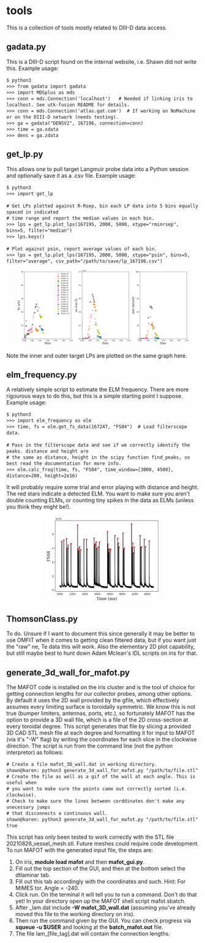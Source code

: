 # tools
This is a collection of tools mostly related to DIII-D data access.

## gadata.py
This is a DIII-D script found on the internal website, i.e. Shawn did not write this. Example usage:
```
$ python3
>>> from gadata import gadata
>>> import MDSplus as mds
>>> conn = mds.Connection('localhost')   # Needed if linking iris to localhost. See utk-fusion README for details.
>>> conn = mds.Connection('atlas.gat.com')  # If working on NoMachine or on the DIII-D network (needs testing).
>>> ga = gadata("DENSV2", 167196, connection=conn) 
>>> time = ga.xdata
>>> dens = ga.zdata
```

## get_lp.py
This allows one to pull target Langmuir probe data into a Python session and optionally save it as a .csv file. Example usage:
```
$ python3
>>> import get_lp

# Get LPs plotted against R-Rsep, bin each LP data into 5 bins equally spaced in indicated 
# time range and report the median values in each bin.
>>> lps = get_lp.plot_lps(167195, 2000, 5000, xtype="rminrsep", bins=5, filter="median")
>>> lps.keys()

# Plot against psin, report average values of each bin.
>>> lps = get_lp.plot_lps(167195, 2000, 5000, xtype="psin", bins=5, filter="average", csv_path="/path/to/save/lp_167196.csv")

```
<p align="center">
  <img src="lp_ex.png" width="450" height="200">
</p>

Note the inner and outer target LPs are plotted on the same graph here. 

## elm_frequency.py
A relatively simple script to estimate the ELM frequency. There are more rigourous ways to do this, but this is a simple starting point I suppose. Example usage:

```
$ python3
>>> import elm_frequency as elm
>>> time, fs = elm.get_fs_data(167247, "FS04")  # Load filterscope data.

# Pass in the filterscope data and see if we correctly identify the peaks. distance and height are
# the same as distance, height in the scipy function find_peaks, so best read the documentation for more info.
>>> elm.calc_freq(time, fs, "FS04", time_window=[3000, 4500], distance=200, height=2e16)
```
It will probably require some trial and error playing with distance and height. The red stars indicate a detected ELM. You want to make sure you aren't double counting ELMs, or counting tiny spikes in the data as ELMs (unless you think they might be!).

<p align="center">
  <img src="elm_ex.png" width="300" height="225">
</p>

## ThomsonClass.py
To do. Unsure if I want to document this since generally it may be better to use OMFIT when it comes to getting clean filtered data, but if you want just the "raw" ne, Te data this will work. Also the elementary 2D plot capability, but still maybe best to hunt down Adam Mclean's IDL scripts on iris for that.

## generate_3d_wall_for_mafot.py
The MAFOT code is installed on the iris cluster and is the tool of choice for getting connection lengths for our collector probes, among other options. By default it uses the 2D wall provided by the gfile, which effectively assumes every limiting surface is toroidally symmetric. We know this is not true (bumper limiters, antennas, ports, etc.), so fortunately MAFOT has the option to provide a 3D wall file, which is a file of the 2D cross-section at every toroidal degree. This script generates that file by slicing a provided 3D CAD STL mesh file at each degree and formatting it for input to MAFOT (via it's "-W" flag) by writing the coordinates for each slice in the clockwise direction. The script is run from the command line (not the python interpretor) as follows:
```
# Create a file mafot_3D_wall.dat in working directory.
shawn@karen: python3 generate_3d_wall_for_mafot.py "/path/to/file.stl"
# Create the file as well as a gif of the wall at each angle. This is useful when
# you want to make sure the points came out correctly sorted (i.e. clockwise). 
# Check to make sure the lines between corddinates don't make any unecessary jumps
# that disconnects a continuous wall.
shawn@karen: python3 generate_3d_wall_for_mafot.py "/path/to/file.stl" true
```
This script has only been tested to work correctly with the STL file 20210826_vessel_mesh.stl. Future meshes could require code development. To run MAFOT with the generated input file, the steps are:

1. On iris, **module load mafot** and then **mafot_gui.py**.
2. Fill out the top section of the GUI, and then at the bottom select the dtlaminar tab.
3. Fill out this tab accordingly with the coordinates and such. Hint: For MiMES tor. Angle = -240. 
4. Click run. On the terminal it will tell you to run a command. Don't do that yet! In your directory open up the MAFOT shell script mafot.sbatch.
5. After \_lam.dat include **-W mafot_3D_wall.dat** (assuming you've already moved this file to the working directory on iris). 
6. Then run the command given by the GUI. You can check progress via **squeue -u $USER** and looking at the **batch_mafot.out** file.
7. The file lam_[file\_tag].dat will contain the connection lengths.
